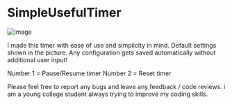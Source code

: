 
# SimpleUsefulTimer
![image](https://github.com/user-attachments/assets/f421d2a1-621c-4b66-a09f-badf1212e44b)

I made this timer with ease of use and simplicity in mind. Default settings shown in the picture. Any configuration gets saved automatically without additional user input!

Number 1 = Pause/Resume timer
Number 2 = Reset timer

Please feel free to report any bugs and leave any feedback / code reviews. i am a young college student always trying to improve my coding skills.

